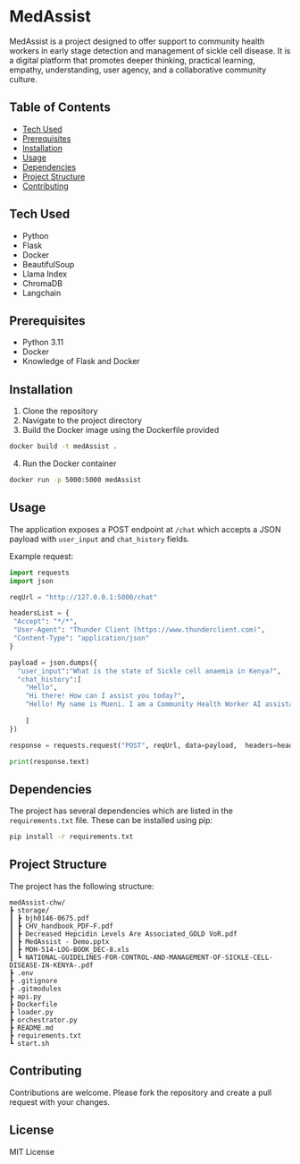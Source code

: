 # MedAssist

MedAssist is a project designed to offer support to community health workers in early stage detection and management of sickle cell disease. It is a digital platform that promotes deeper thinking, practical learning, empathy, understanding, user agency, and a collaborative community culture.

## Table of Contents

- [Tech Used](#tech-used)
- [Prerequisites](#prerequisites)
- [Installation](#installation)
- [Usage](#usage)
- [Dependencies](#dependencies)
- [Project Structure](#project-structure)
- [Contributing](#contributing)

## Tech Used

- Python
- Flask
- Docker
- BeautifulSoup
- Llama Index
- ChromaDB
- Langchain

## Prerequisites

- Python 3.11
- Docker
- Knowledge of Flask and Docker

## Installation

1. Clone the repository
2. Navigate to the project directory
3. Build the Docker image using the Dockerfile provided

```bash
docker build -t medAssist .
```

4. Run the Docker container

```bash
docker run -p 5000:5000 medAssist
```

## Usage

The application exposes a POST endpoint at `/chat` which accepts a JSON payload with `user_input` and `chat_history` fields.

Example request:

```python
import requests
import json

reqUrl = "http://127.0.0.1:5000/chat"

headersList = {
 "Accept": "*/*",
 "User-Agent": "Thunder Client (https://www.thunderclient.com)",
 "Content-Type": "application/json" 
}

payload = json.dumps({
  "user_input":"What is the state of Sickle cell anaemia in Kenya?",
  "chat_history":[
    "Hello",
    "Hi there! How can I assist you today?",
    "Hello! My name is Mueni. I am a Community Health Worker AI assistant here to assist you with any health-related questions or concerns you may have. How can I assist you today?"
    
    ]
})

response = requests.request("POST", reqUrl, data=payload,  headers=headersList)

print(response.text)
```

## Dependencies

The project has several dependencies which are listed in the `requirements.txt` file. These can be installed using pip:

```bash
pip install -r requirements.txt
```

## Project Structure

The project has the following structure:

```
medAssist-chw/
┣ storage/
┃ ┣ bjh0146-0675.pdf
┃ ┣ CHV_handbook_PDF-F.pdf
┃ ┣ Decreased Hepcidin Levels Are Associated_GOLD VoR.pdf
┃ ┣ MedAssist - Demo.pptx
┃ ┣ MOH-514-LOG-BOOK_DEC-8.xls
┃ ┗ NATIONAL-GUIDELINES-FOR-CONTROL-AND-MANAGEMENT-OF-SICKLE-CELL-DISEASE-IN-KENYA-.pdf
┣ .env
┣ .gitignore
┣ .gitmodules
┣ api.py
┣ Dockerfile
┣ loader.py
┣ orchestrator.py
┣ README.md
┣ requirements.txt
┗ start.sh
```

## Contributing

Contributions are welcome. Please fork the repository and create a pull request with your changes.

## License

MIT License